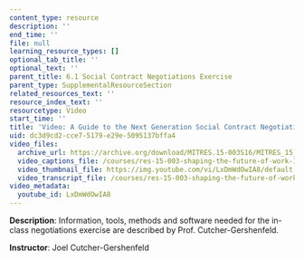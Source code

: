 ```yaml
---
content_type: resource
description: ''
end_time: ''
file: null
learning_resource_types: []
optional_tab_title: ''
optional_text: ''
parent_title: 6.1 Social Contract Negotiations Exercise
parent_type: SupplementalResourceSection
related_resources_text: ''
resource_index_text: ''
resourcetype: Video
start_time: ''
title: 'Video: A Guide to the Next Generation Social Contract Negotiations Exercise'
uid: dc3d9cd2-cce7-5179-e29e-5095137bffa4
video_files:
  archive_url: https://archive.org/download/MITRES.15-003S16/MITRES_15_003S16_6-1-2_360p.mp4
  video_captions_file: /courses/res-15-003-shaping-the-future-of-work-15-662x-spring-2016/c144f071960a59ffbb35a78b4a22b648_LxDmWdOwIA8.vtt
  video_thumbnail_file: https://img.youtube.com/vi/LxDmWdOwIA8/default.jpg
  video_transcript_file: /courses/res-15-003-shaping-the-future-of-work-15-662x-spring-2016/0a4b9f46dc20871daebc76c774e07c2f_LxDmWdOwIA8.pdf
video_metadata:
  youtube_id: LxDmWdOwIA8
---
```


**Description**: Information, tools, methods and software needed for the in-class negotiations exercise are described by Prof. Cutcher-Gershenfeld.

**Instructor**: Joel Cutcher-Gershenfeld